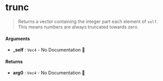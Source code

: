 # trunc

>  Returns a vector containing the integer part each element of `self`. This means numbers are
>  always truncated towards zero.

#### Arguments

- **\_self** : `Vec4` \- No Documentation 🚧

#### Returns

- **arg0** : `Vec4` \- No Documentation 🚧